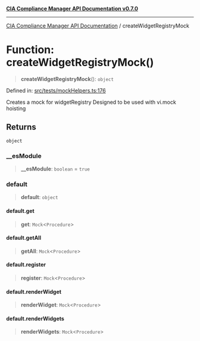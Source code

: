 [**CIA Compliance Manager API Documentation v0.7.0**](../README.md)

***

[CIA Compliance Manager API Documentation](../globals.md) / createWidgetRegistryMock

# Function: createWidgetRegistryMock()

> **createWidgetRegistryMock**(): `object`

Defined in: [src/tests/mockHelpers.ts:176](https://github.com/Hack23/cia-compliance-manager/blob/main/src/tests/mockHelpers.ts#L176)

Creates a mock for widgetRegistry
Designed to be used with vi.mock hoisting

## Returns

`object`

### \_\_esModule

> **\_\_esModule**: `boolean` = `true`

### default

> **default**: `object`

#### default.get

> **get**: `Mock`\<`Procedure`\>

#### default.getAll

> **getAll**: `Mock`\<`Procedure`\>

#### default.register

> **register**: `Mock`\<`Procedure`\>

#### default.renderWidget

> **renderWidget**: `Mock`\<`Procedure`\>

#### default.renderWidgets

> **renderWidgets**: `Mock`\<`Procedure`\>
